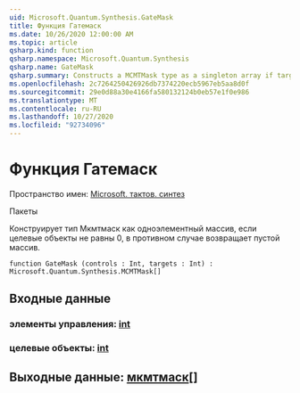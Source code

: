 ```yaml
---
uid: Microsoft.Quantum.Synthesis.GateMask
title: Функция Гатемаск
ms.date: 10/26/2020 12:00:00 AM
ms.topic: article
qsharp.kind: function
qsharp.namespace: Microsoft.Quantum.Synthesis
qsharp.name: GateMask
qsharp.summary: Constructs a MCMTMask type as a singleton array if targets is not 0, otherwise returns an empty array.
ms.openlocfilehash: 2c7264250426926db7374220ecb5967eb5aa8d0f
ms.sourcegitcommit: 29e0d88a30e4166fa580132124b0eb57e1f0e986
ms.translationtype: MT
ms.contentlocale: ru-RU
ms.lasthandoff: 10/27/2020
ms.locfileid: "92734096"
---
```

# <a name="gatemask-function"></a>Функция Гатемаск

Пространство имен: [Microsoft. тактов. синтез](xref:Microsoft.Quantum.Synthesis)

Пакеты [](https://nuget.org/packages/)


Конструирует тип Мкмтмаск как одноэлементный массив, если целевые объекты не равны 0, в противном случае возвращает пустой массив.

```qsharp
function GateMask (controls : Int, targets : Int) : Microsoft.Quantum.Synthesis.MCMTMask[]
```


## <a name="input"></a>Входные данные

### <a name="controls--int"></a>элементы управления: [int](xref:microsoft.quantum.lang-ref.int)




### <a name="targets--int"></a>целевые объекты: [int](xref:microsoft.quantum.lang-ref.int)





## <a name="output--mcmtmask"></a>Выходные данные: [мкмтмаск](xref:Microsoft.Quantum.Synthesis.MCMTMask)[]

